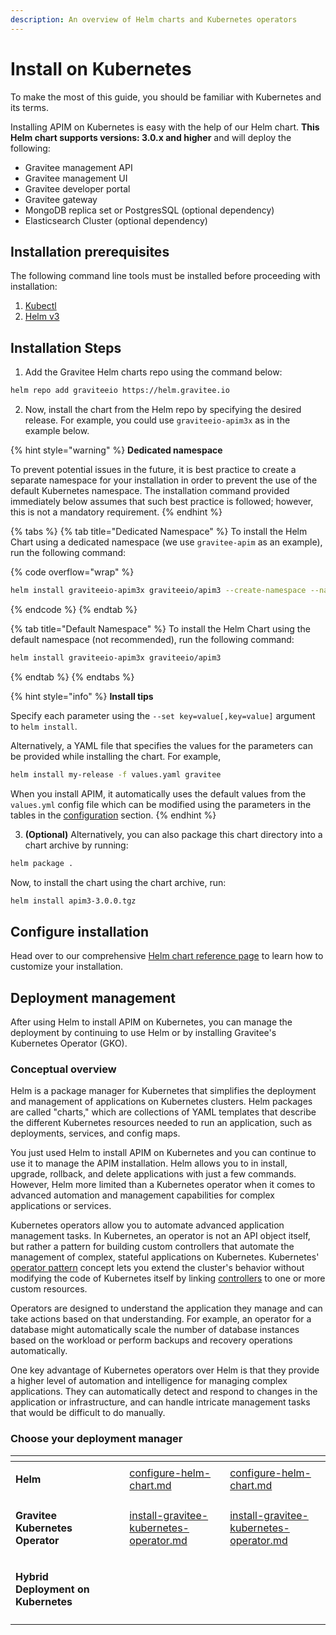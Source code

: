 ```yaml
---
description: An overview of Helm charts and Kubernetes operators
---
```


# Install on Kubernetes

To make the most of this guide, you should be familiar with Kubernetes and its terms.

Installing APIM on Kubernetes is easy with the help of our Helm chart. **This Helm chart supports versions: 3.0.x and higher** and will deploy the following:

* Gravitee management API
* Gravitee management UI
* Gravitee developer portal
* Gravitee gateway
* MongoDB replica set or PostgresSQL (optional dependency)
* Elasticsearch Cluster (optional dependency)

## Installation prerequisites

The following command line tools must be installed before proceeding with installation:

1. [Kubectl](https://kubernetes.io/docs/tasks/tools/#kubectl)
2. [Helm v3](https://helm.sh/docs/intro/install/)

## Installation Steps

1. Add the Gravitee Helm charts repo using the command below:

```sh
helm repo add graviteeio https://helm.gravitee.io
```

2. Now, install the chart from the Helm repo by specifying the desired release. For example, you could use `graviteeio-apim3x` as in the example below.

{% hint style="warning" %}
**Dedicated namespace**

To prevent potential issues in the future, it is best practice to create a separate namespace for your installation in order to prevent the use of the default Kubernetes namespace. The installation command provided immediately below assumes that such best practice is followed; however, this is not a mandatory requirement.
{% endhint %}

{% tabs %}
{% tab title="Dedicated Namespace" %}
To install the Helm Chart using a dedicated namespace (we use `gravitee-apim` as an example), run the following command:

{% code overflow="wrap" %}
```sh
helm install graviteeio-apim3x graviteeio/apim3 --create-namespace --namespace gravitee-apim
```
{% endcode %}
{% endtab %}

{% tab title="Default Namespace" %}
To install the Helm Chart using the default namespace (not recommended), run the following command:

```sh
helm install graviteeio-apim3x graviteeio/apim3
```
{% endtab %}
{% endtabs %}

{% hint style="info" %}
**Install tips**

Specify each parameter using the `--set key=value[,key=value]` argument to `helm install`.

Alternatively, a YAML file that specifies the values for the parameters can be provided while installing the chart. For example,

```sh
helm install my-release -f values.yaml gravitee
```

When you install APIM, it automatically uses the default values from the `values.yml` config file which can be modified using the parameters in the tables in the [configuration](./#configuration) section.
{% endhint %}

3. **(Optional)** Alternatively, you can also package this chart directory into a chart archive by running:

```sh
helm package .
```

Now, to install the chart using the chart archive, run:

```sh
helm install apim3-3.0.0.tgz
```

## Configure installation

Head over to our comprehensive [Helm chart reference page](configure-helm-chart.md) to learn how to customize your installation.

## Deployment management

After using Helm to install APIM on Kubernetes, you can manage the deployment by continuing to use Helm or by installing Gravitee's Kubernetes Operator (GKO).

### Conceptual overview

Helm is a package manager for Kubernetes that simplifies the deployment and management of applications on Kubernetes clusters. Helm packages are called "charts," which are collections of YAML templates that describe the different Kubernetes resources needed to run an application, such as deployments, services, and config maps.&#x20;

You just used Helm to install APIM on Kubernetes and you can continue to use it to manage the APIM installation. Helm allows you to in install, upgrade, rollback, and delete applications with just a few commands. However, Helm more limited than a Kubernetes operator when it comes to advanced automation and management capabilities for complex applications or services.

Kubernetes operators allow you to automate advanced application management tasks. In Kubernetes, an operator is not an API object itself, but rather a pattern for building custom controllers that automate the management of complex, stateful applications on Kubernetes. Kubernetes' [operator pattern](https://kubernetes.io/docs/concepts/extend-kubernetes/operator/) concept lets you extend the cluster's behavior without modifying the code of Kubernetes itself by linking [controllers](https://kubernetes.io/docs/concepts/architecture/controller/) to one or more custom resources.&#x20;

Operators are designed to understand the application they manage and can take actions based on that understanding. For example, an operator for a database might automatically scale the number of database instances based on the workload or perform backups and recovery operations automatically.

One key advantage of Kubernetes operators over Helm is that they provide a higher level of automation and intelligence for managing complex applications. They can automatically detect and respond to changes in the application or infrastructure, and can handle intricate management tasks that would be difficult to do manually.

### Choose your deployment manager

<table data-view="cards"><thead><tr><th></th><th></th><th data-hidden></th><th data-hidden data-type="content-ref"></th><th data-hidden data-card-target data-type="content-ref"></th></tr></thead><tbody><tr><td><p></p><p><strong>Helm</strong> </p></td><td></td><td></td><td><a href="configure-helm-chart.md">configure-helm-chart.md</a></td><td><a href="configure-helm-chart.md">configure-helm-chart.md</a></td></tr><tr><td><p></p><p><strong>Gravitee Kubernetes Operator</strong></p></td><td></td><td></td><td><a href="install-gravitee-kubernetes-operator.md">install-gravitee-kubernetes-operator.md</a></td><td><a href="install-gravitee-kubernetes-operator.md">install-gravitee-kubernetes-operator.md</a></td></tr><tr><td><p></p><p><strong>Hybrid Deployment on Kubernetes</strong></p></td><td></td><td></td><td></td><td></td></tr><tr><td></td><td></td><td></td><td></td><td></td></tr></tbody></table>

